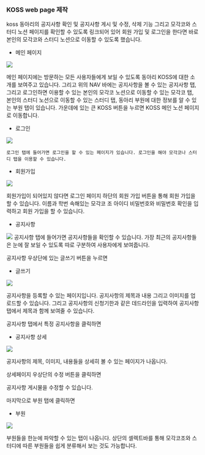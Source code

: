 ### KOSS  web page 제작

koss 동아리의 공지사항 확인 및 공지사항 게시 및 수정, 삭제 기능 그리고 모각코와 스터디 노션 페이지를 확인할 수 있도록 링크되어 있어 회원 가입 및 로그인을 한다면 바로 본인의 모각코와 스터디 노션으로 이동할 수 있도록 했습니다.

- 메인 페이지

<img src = https://github.com/user-attachments/assets/872f3d7b-c215-4a5e-85a2-e6a2a7c03b3e>

메인 페이지에는 방문하는 모든 사용자들에게 보일 수 있도록 동아리 KOSS에 대한 소개를 보여주고 있습니다. 그리고 위의 NAV 바에는 공지사항을 볼 수 있는 공지사항 탭, 그리고 로그인하면 이용할 수 있는  본인의 모각코 노션으로 이동할 수 있는 모각코 탭, 본인의 스터디 노션으로 이동할 수 있는 스터디 탭, 동아리 부원에 대한 정보를 알 수 있는 부원 탭이 있습니다. 가운데에 있는 큰 KOSS 버튼을 누르면 KOSS 메인 노션 페이지로 이동합니다.

- 로그인
    
<img src = https://github.com/user-attachments/assets/c57ed045-2447-4069-b4f1-073b70e36ec5>
    
    로그인 탭에 들어가면 로그인을 할 수 있는 페이지가 있습니다. 로그인을 해야 모각코나 스터디 탭을 이용할 수 있습니다.
    
- 회원가입

<img src = https://github.com/user-attachments/assets/385d3236-079d-4956-ac46-0aaa8cce9851>

회원가입이 되어있지 않다면 로그인 페이지 하단의 회원 가입 버튼을 통해 회원 가입을 할 수 있습니다. 이름과 학번 속해있는 모각코 조 아이디 비밀번호와 비밀번호 확인을 입력하고 회원 가입을 할 수 있습니다. 

- 공지사항

<img src = https://github.com/user-attachments/assets/c45c6a6f-f180-40ff-bcac-b0cb26538df6>
공지사항 탭에 들어가면 공지사항들을 확인할 수 있습니다. 가장 최근의 공지사항들은 눈에 잘 보일 수 있도록 따로 구분하여 사용자에게 보여줍니다.

공지사항 우상단에 있는 글쓰기 버튼을 누르면

- 글쓰기
<img src = https://github.com/user-attachments/assets/09156478-1252-4e39-ac28-84e1905ae789>

공지사항을 등록할 수 있는 페이지입니다. 공지사항의 제목과 내용 그리고 이미지를 업로드할 수 있습니다. 그리고 공지사항의 신청기한과 같은 데드라인을 입력하여 공지사항 탭에서 제목과 함께 보여줄 수 있습니다.

공지사항 탭에서 특정 공지사항을 클릭하면

- 공지사항 상세

<img src = https://github.com/user-attachments/assets/1466f5da-b117-4a80-b2c9-cda1ec390f97>

공지사항의 제목, 이미지, 내용들을 상세히 볼 수 있는 페이지가 나옵니다.

상세페이지 우상단의 수정 버튼을 클릭하면

공지사항 게시물을 수정할 수 있습니다.

마지막으로 부원 탭에 클릭하면

- 부원

<img src = https://github.com/user-attachments/assets/38a324fa-1538-4ec5-bdac-94f21a6e20f7>

부원들을 한눈에 파악할 수 있는 탭이 나옵니다. 상단의 셀렉트바를 통해 모각코조와 스터디에 따른 부원들을 쉽게 분류해서 보는 것도 가능합니다.
